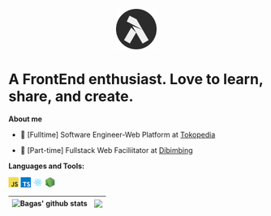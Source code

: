 <p align="center"><a href="https://priambudi.fyi"><img width="80px" src="static/img/logo.svg" /></a></p>

<h1>A FrontEnd enthusiast. Love to learn, share, and create.</h1>

**About me**

- 💼 [Fulltime] Software Engineer-Web Platform at [Tokopedia](https://www.tokopedia.com/)

- 💼 [Part-time] Fullstack Web Faciliitator at [Dibimbing](https://dibimbing.id/)



**Languages and Tools:**  

<code><img height="20" src="https://raw.githubusercontent.com/github/explore/80688e429a7d4ef2fca1e82350fe8e3517d3494d/topics/javascript/javascript.png"></code>
<code><img height="20" src="https://raw.githubusercontent.com/github/explore/80688e429a7d4ef2fca1e82350fe8e3517d3494d/topics/typescript/typescript.png"></code>
<code><img height="20" src="https://raw.githubusercontent.com/github/explore/80688e429a7d4ef2fca1e82350fe8e3517d3494d/topics/react/react.png"></code>
<code><img height="20" src="https://raw.githubusercontent.com/github/explore/80688e429a7d4ef2fca1e82350fe8e3517d3494d/topics/nodejs/nodejs.png"></code>    

| <img align="center" src="https://github-readme-stats.vercel.app/api?username=priambudiLB&show_icons=true&include_all_commits=true&theme=buefy&hide_border=true" alt="Bagas' github stats" /> | <img align="center" src="https://github-readme-stats.vercel.app/api/top-langs/?username=priambudiLB&layout=compact&theme=buefy&hide_border=true" /> |
| ------------- | ------------- |
